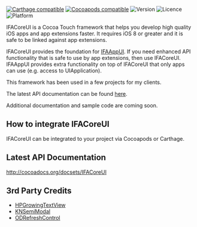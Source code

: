 [![Carthage compatible](https://img.shields.io/badge/Carthage-compatible-4BC51D.svg?style=flat)](https://github.com/Carthage/Carthage)
[![Cocoapods compatible](https://img.shields.io/badge/Cocoapods-compatible-4BC51D.svg?style=flat)](https://cocoapods.org)
![Version](https://img.shields.io/cocoapods/v/IFACoreUI.svg)
![Licence](https://img.shields.io/cocoapods/l/IFACoreUI.svg)
![Platform](https://img.shields.io/cocoapods/p/IFACoreUI.svg)

IFACoreUI is a Cocoa Touch framework that helps you develop high quality iOS apps and app extensions faster. It requires iOS 8 or greater and it is safe to be linked against app extensions.

IFACoreUI provides the foundation for [IFAAppUI](https://github.com/marcelo-schroeder/IFAAppUI). If you need enhanced API functionality that is safe to use by app extensions, then use IFACoreUI. IFAAppUI provides extra functionality on top of IFACoreUI that only apps can use (e.g. access to UIApplication).

This framework has been used in a few projects for my clients.

The latest API documentation can be found [here](http://cocoadocs.org/docsets/IFACoreUI).

Additional documentation and sample code are coming soon.

## How to integrate IFACoreUI ##

IFACoreUI can be integrated to your project via Cocoapods or Carthage.

## Latest API Documentation ##

http://cocoadocs.org/docsets/IFACoreUI

## 3rd Party Credits ##
- [HPGrowingTextView](https://github.com/HansPinckaers/GrowingTextView)
- [KNSemiModal](https://github.com/kentnguyen/KNSemiModalViewController)
- [ODRefreshControl](https://github.com/Sephiroth87/ODRefreshControl)